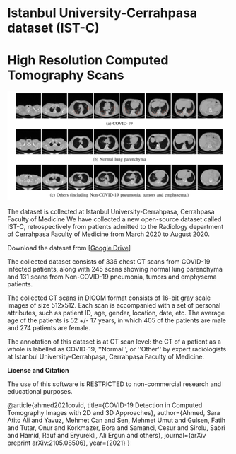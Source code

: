 # Istanbul University-Cerrahpasa dataset (IST-C) 
# High Resolution Computed Tomography Scans 

![Image of IST-C](https://github.com/verimsu/IST-C-dataset/blob/main/IST-C.png)

The dataset is collected at Istanbul University-Cerrahpasa, Cerrahpasa Faculty of Medicine
We have collected a new open-source dataset called IST-C, retrospectively from patients admitted to the Radiology department of Cerrahpasa Faculty of Medicine 
from March 2020 to August 2020. 

Download the dataset from [[Google Drive](https://drive.google.com/drive/folders/1VqP49qNvapCNTfjaff3eAQ23YtIDcKVN?usp=sharing)]

The collected dataset consists of 336 chest CT scans from COVID-19 infected patients, along with 245 scans showing normal lung parenchyma and 131 scans from Non-COVID-19 pneumonia, tumors and emphysema patients. 

The collected CT scans in DICOM format consists of 16-bit gray scale images of size 512x512. Each scan is accompanied with a set of personal attributes, such as patient ID, 
age, gender, location, date, etc. The average age of the patients is 52 +/- 17 years, in which 405 of the patients are male and 274 patients are female. 

The annotation of this dataset is at CT scan level: the CT of a patient as a whole is labelled as COVID-19, ''Normal'', or ''Other'' by expert radiologists at 
Istanbul University-Cerrahpaşa, Cerrahpaşa Faculty of Medicine. 



**License and Citation**

The use of this software is RESTRICTED to non-commercial research and educational purposes.

@article{ahmed2021covid,
  title={COVID-19 Detection in Computed Tomography Images with 2D and 3D Approaches},
  author={Ahmed, Sara Atito Ali and Yavuz, Mehmet Can and Sen, Mehmet Umut and Gulsen, Fatih and Tutar, Onur and Korkmazer, Bora and Samanci, Cesur and Sirolu, Sabri and Hamid, Rauf and Eryurekli, Ali Ergun and others},
  journal={arXiv preprint arXiv:2105.08506},
  year={2021}
}

